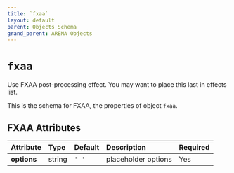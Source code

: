 ```yaml
---
title: `fxaa`
layout: default
parent: Objects Schema
grand_parent: ARENA Objects
---
```


<!--CAUTION: This file is autogenerated from https://github.com/arenaxr/arena-schemas. Changes made here may be overwritten.-->


`fxaa`
======


Use FXAA post-processing effect. You may want to place this last in effects list.

This is the schema for FXAA, the properties of object `fxaa`.

FXAA Attributes
----------------

|Attribute|Type|Default|Description|Required|
| :--- | :--- | :--- | :--- | :--- |
|**options**|string|```' '```|placeholder options|Yes|
